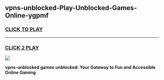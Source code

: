 
## vpns-unblocked-Play-Unblocked-Games-Online-ygpmf
<h3>
<a href="https://premium76.site?title=vpns-unblocked&ref=25A">CLICK TO PLAY</a></h3>
<hr>

<h3>
<a href="https://premium76.site?title=vpns-unblocked&ref=25A">CLICK 2 PLAY</a>
  
</h3>

<a href="https://premium76.site?title=vpns-unblocked&ref=25A"><img src="https://clearcache.store/games.png"></a>


**vpns-unblocked games unblocked: Your Gateway to Fun and Accessible Online Gaming**
